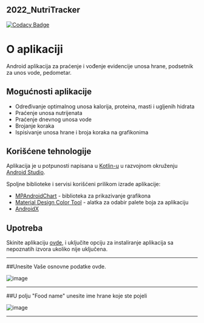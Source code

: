## 2022_NutriTracker

[![Codacy Badge](https://api.codacy.com/project/badge/Grade/94c2bc81da7348ad9cc277636bdef27e)](https://app.codacy.com/gh/matf-pp/2022_NutriTracker?utm_source=github.com&utm_medium=referral&utm_content=matf-pp/2022_NutriTracker&utm_campaign=Badge_Grade_Settings)

# O aplikaciji
Android aplikacija za praćenje i vođenje evidencije unosa hrane, podsetnik za unos vode, pedometar.

## Mogućnosti aplikacije

  + Određivanje optimalnog unosa kalorija, proteina, masti i ugljenih hidrata
  + Praćenje unosa nutrijenata
  + Praćenje dnevnog unosa vode
  + Brojanje koraka
  + Ispisivanje unosa hrane i broja koraka na grafikonima

## Korišćene tehnologije

Aplikacija je u potpunosti napisana u [Kotlin-u](https://kotlinlang.org/) u razvojnom okruženju [Android Studio](https://developer.android.com/studio).

Spoljne biblioteke i servisi korišćeni prilikom izrade aplikacije: 
  + [MPAndroidChart](https://github.com/PhilJay/MPAndroidChart) - biblioteka za prikazivanje grafikona
  + [Material Design Color Tool](https://material.io/resources/color/#!/) - alatka za odabir palete boja za aplikaciju
  + [AndroidX](https://github.com/androidx/androidx) 

## Upotreba

Skinite aplikaciju [ovde](https://github.com/matf-pp/2022_NutriTracker/raw/main/nutritracker.apk), i uključite opciju za instaliranje aplikacija sa nepoznatih izvora ukoliko nije uključena.

---

##Unesite Vaše osnovne podatke ovde.

![image](https://user-images.githubusercontent.com/62253006/166939788-ad9c88f3-5301-4314-99e4-a60ded8d0f29.png)

---
##U polju "Food name" unesite ime hrane koje ste pojeli

![image](https://user-images.githubusercontent.com/62253006/166946378-c9a078a0-cfb3-47df-a8b0-057acd1f03f2.png)

---
